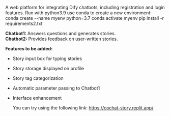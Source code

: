A web platform for integrating Dify chatbots, including registration and login features. 
Run with python3.9
use conda to create a new environment:        
conda create --name myenv python=3.7
conda activate myenv
pip install -r requirements2.txt


**Chatbot1:** Answers questions and generates stories.  
**Chatbot2:** Provides feedback on user-written stories.

**Features to be added:**  
- Story input box for typing stories  
- Story storage displayed on profile  
- Story tag categorization  
- Automatic parameter passing to Chatbot1  
- Interface enhancement

  You can try using the following link:
  https://cochat-story.replit.app/
